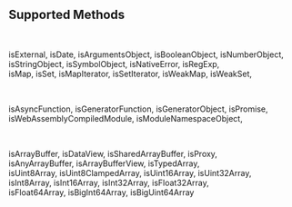 ## Supported Methods

<br />

isExternal, isDate, isArgumentsObject, isBooleanObject, isNumberObject,  
isStringObject, isSymbolObject, isNativeError, isRegExp,  
isMap, isSet, isMapIterator, isSetIterator, isWeakMap, isWeakSet,  

<br />

isAsyncFunction, isGeneratorFunction, isGeneratorObject, isPromise,  
isWebAssemblyCompiledModule, isModuleNamespaceObject,  

<br />

isArrayBuffer, isDataView, isSharedArrayBuffer, isProxy,  
isAnyArrayBuffer, isArrayBufferView, isTypedArray,  
isUint8Array, isUint8ClampedArray, isUint16Array, isUint32Array,  
isInt8Array, isInt16Array, isInt32Array, isFloat32Array,  
isFloat64Array, isBigInt64Array, isBigUint64Array  